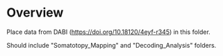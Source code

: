 # Overview

Place data from DABI (https://doi.org/10.18120/4eyf-r345) in this folder.

Should include "Somatotopy_Mapping" and "Decoding_Analysis" folders.